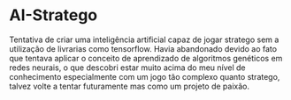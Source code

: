# AI-Stratego
Tentativa de criar uma inteligência artificial capaz de jogar stratego sem a utilização de livrarias como tensorflow. Havia abandonado devido ao fato que tentava aplicar o conceito de aprendizado de algoritmos genéticos em redes neurais, o que descobri estar muito acima do meu nível de conhecimento especialmente com um jogo tão complexo quanto stratego, talvez volte a tentar futuramente mas como um projeto de paixão.
